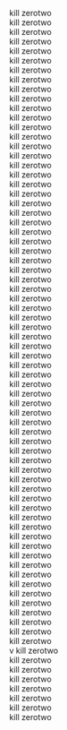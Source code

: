 kill zerotwo
<br>
kill zerotwo
<br>
kill zerotwo
<br>
kill zerotwo
<br>kill zerotwo
<br>
kill zerotwo
<br>
kill zerotwo
<br>
kill zerotwo
<br>kill zerotwo
<br>
kill zerotwo
<br>
kill zerotwo
<br>kill zerotwo
<br>kill zerotwo
<br>kill zerotwo
<br>kill zerotwo
<br>kill zerotwo
<br>
kill zerotwo
<br>
kill zerotwo
<br>
kill zerotwo
<br>
kill zerotwo
<br>
kill zerotwo
<br>
kill zerotwo
<br>
kill zerotwo
<br>
kill zerotwo
<br>
kill zerotwo
<br>
kill zerotwo
<br>
kill zerotwo
<br>
kill zerotwo
<br>kill zerotwo
<br>
kill zerotwo
<br>kill zerotwo
<br>kill zerotwo
<br>kill zerotwo
<br>
kill zerotwo
<br>
kill zerotwo
<br>
kill zerotwo
<br>
kill zerotwo
<br>
kill zerotwo
<br>
kill zerotwo
<br>kill zerotwo
<br>kill zerotwo
<br>kill zerotwo
<br>kill zerotwo
<br>
kill zerotwo
<br>kill zerotwo
<br>
kill zerotwo
<br>
kill zerotwo
<br>kill zerotwo
<br>
kill zerotwo
<br>kill zerotwo
<br>kill zerotwo
<br>kill zerotwo
<br>kill zerotwo
<br>kill zerotwo
<br>
kill zerotwo
<br>kill zerotwo
<br>kill zerotwo
<br>kill zerotwo
<br>
kill zerotwo
<br>
kill zerotwo
<br>kill zerotwo
<br>kill zerotwo
<br>kill zerotwo
<br>kill zerotwo
<br>
kill zerotwo
<br>
kill zerotwo
<br>
kill zerotwo
<br>
v
kill zerotwo
<br>kill zerotwo
<br>kill zerotwo
<br>kill zerotwo
<br>
kill zerotwo
<br>kill zerotwo
<br>kill zerotwo
<br>kill zerotwo
<br>
